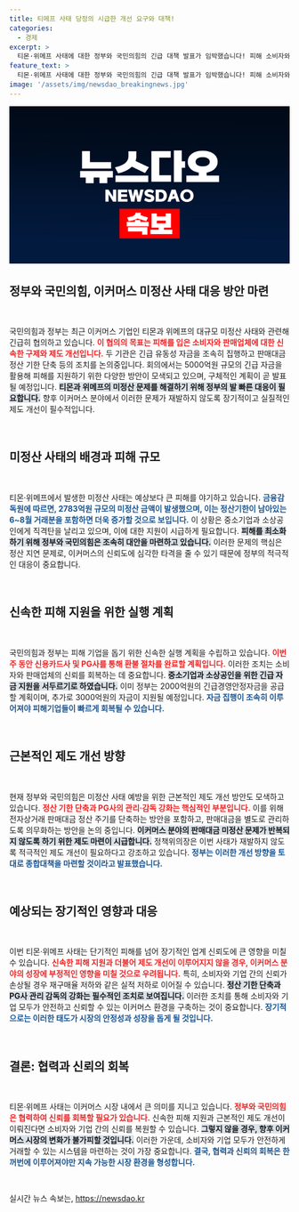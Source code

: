 ```yaml
---
title: 티메프 사태 당정의 시급한 개선 요구와 대책!
categories:
  - 경제
excerpt: >
  티몬·위메프 사태에 대한 정부와 국민의힘의 긴급 대책 발표가 임박했습니다! 피해 소비자와 판매업체를 위한 신속 환불과 5000억 원 규모의 긴급 유동성 지원이 예정되어 있으며, 이커머스 정산 지연 방지 위한 제도 개선도 속도를 내고 있습니다.
feature_text: >
  티몬·위메프 사태에 대한 정부와 국민의힘의 긴급 대책 발표가 임박했습니다! 피해 소비자와 판매업체를 위한 신속 환불과 5000억 원 규모의 긴급 유동성 지원이 예정되어 있으며, 이커머스 정산 지연 방지 위한 제도 개선도 속도를 내고 있습니다.
image: '/assets/img/newsdao_breakingnews.jpg'
---
```


<p><img src="/assets/img/newsdao_breakingnews.jpg" alt="firstkoreanews 속보" /></p>

<h2 data-ke-size="size26">정부와 국민의힘, 이커머스 미정산 사태 대응 방안 마련</h2>

<p data-ke-size="size16">&nbsp;</p>

<p>국민의힘과 정부는 최근 이커머스 기업인 티몬과 위메프의 대규모 미정산 사태와 관련해 긴급히 협의하고 있습니다. <b><span style="color: #ee2323;">이 협의의 목표는 피해를 입은 소비자와 판매업체에 대한 신속한 구제와 제도 개선입니다.</span></b> 두 기관은 긴급 유동성 자금을 조속히 집행하고 판매대금 정산 기한 단축 등의 조치를 논의중입니다. 회의에서는 5000억원 규모의 긴급 자금을 활용해 피해를 지원하기 위한 다양한 방안이 모색되고 있으며, 구체적인 계획이 곧 발표될 예정입니다. <b><span style="background-color: #21538527;">티몬과 위메프의 미정산 문제를 해결하기 위해 정부의 발 빠른 대응이 필요합니다.</span></b> 향후 이커머스 분야에서 이러한 문제가 재발하지 않도록 장기적이고 실질적인 제도 개선이 필수적입니다.</p>

<p data-ke-size="size16">&nbsp;</p>

<h2 data-ke-size="size26">미정산 사태의 배경과 피해 규모</h2>

<p data-ke-size="size16">&nbsp;</p>

<p>티몬·위메프에서 발생한 미정산 사태는 예상보다 큰 피해를 야기하고 있습니다. <b><span style="color: #1a5490;">금융감독원에 따르면, 2783억원 규모의 미정산 금액이 발생했으며, 이는 정산기한이 남아있는 6~8월 거래분을 포함하면 더욱 증가할 것으로 보입니다.</span></b> 이 상황은 중소기업과 소상공인에게 직격탄을 날리고 있으며, 이에 대한 지원이 시급하게 필요합니다. <b><span style="background-color: #21538527;">피해를 최소화하기 위해 정부와 국민의힘은 조속히 대안을 마련하고 있습니다.</span></b> 이러한 문제의 핵심은 정산 지연 문제로, 이커머스의 신뢰도에 심각한 타격을 줄 수 있기 때문에 정부의 적극적인 대응이 중요합니다.</p>

<p data-ke-size="size16">&nbsp;</p>

<h2 data-ke-size="size26">신속한 피해 지원을 위한 실행 계획</h2>

<p data-ke-size="size16">&nbsp;</p>

<p>국민의힘과 정부는 피해 기업을 돕기 위한 신속한 실행 계획을 수립하고 있습니다. <b><span style="color: #ee2323;">이번 주 동안 신용카드사 및 PG사를 통해 환불 절차를 완료할 계획입니다.</span></b> 이러한 조치는 소비자와 판매업체의 신뢰를 회복하는 데 중요합니다. <b><span style="background-color: #21538527;">중소기업과 소상공인을 위한 긴급 자금 지원을 서두르기로 하였습니다.</span></b> 이미 정부는 2000억원의 긴급경영안정자금을 공급할 계획이며, 추가로 3000억원의 자금이 지원될 예정입니다. <b><span style="color: #1a5490;">자금 집행이 조속히 이루어져야 피해기업들이 빠르게 회복될 수 있습니다.</span></b> </p>

<p data-ke-size="size16">&nbsp;</p>

<h2 data-ke-size="size26">근본적인 제도 개선 방향</h2>

<p data-ke-size="size16">&nbsp;</p>

<p>현재 정부와 국민의힘은 미정산 사태 예방을 위한 근본적인 제도 개선 방안도 모색하고 있습니다. <b><span style="color: #ee2323;">정산 기한 단축과 PG사의 관리·감독 강화는 핵심적인 부분입니다.</span></b> 이를 위해 전자상거래 판매대금 정산 주기를 단축하는 방안을 포함하고, 판매대금을 별도로 관리하도록 의무화하는 방안을 논의 중입니다. <b><span style="background-color: #21538527;">이커머스 분야의 판매대금 미정산 문제가 반복되지 않도록 하기 위한 제도 마련이 시급합니다.</span></b> 정책위의장은 이번 사태가 재발하지 않도록 적극적인 제도 개선이 필요하다고 강조하고 있습니다. <b><span style="color: #1a5490;">정부는 이러한 개선 방향을 토대로 종합대책을 마련할 것이라고 발표했습니다.</span></b> </p>

<p data-ke-size="size16">&nbsp;</p>

<h2 data-ke-size="size26">예상되는 장기적인 영향과 대응</h2>

<p data-ke-size="size16">&nbsp;</p>

<p>이번 티몬·위메프 사태는 단기적인 피해를 넘어 장기적인 업계 신뢰도에 큰 영향을 미칠 수 있습니다. <b><span style="color: #ee2323;">신속한 피해 지원과 더불어 제도 개선이 이루어지지 않을 경우, 이커머스 분야의 성장에 부정적인 영향을 미칠 것으로 우려됩니다.</span></b> 특히, 소비자와 기업 간의 신뢰가 손상될 경우 재구매율 저하와 같은 실적 저하로 이어질 수 있습니다. <b><span style="background-color: #21538527;">정산 기한 단축과 PG사 관리 감독의 강화는 필수적인 조치로 보여집니다.</span></b> 이러한 조치를 통해 소비자와 기업 모두가 안전하고 신뢰할 수 있는 이커머스 환경을 구축하는 것이 중요합니다. <b><span style="color: #1a5490;">장기적으로는 이러한 태도가 시장의 안정성과 성장을 돕게 될 것입니다.</span></b> </p>

<p data-ke-size="size16">&nbsp;</p>

<h2 data-ke-size="size26">결론: 협력과 신뢰의 회복</h2>

<p data-ke-size="size16">&nbsp;</p>

<p>티몬·위메프 사태는 이커머스 시장 내에서 큰 의미를 지니고 있습니다. <b><span style="color: #ee2323;">정부와 국민의힘은 협력하여 신뢰를 회복할 필요가 있습니다.</span></b> 신속한 피해 지원과 근본적인 제도 개선이 이뤄진다면 소비자와 기업 간의 신뢰를 복원할 수 있습니다. <b><span style="background-color: #21538527;">그렇지 않을 경우, 향후 이커머스 시장의 변화가 불가피할 것입니다.</span></b> 이러한 가운데, 소비자와 기업 모두가 안전하게 거래할 수 있는 시스템을 마련하는 것이 가장 중요합니다. <b><span style="color: #1a5490;">결국, 협력과 신뢰의 회복은 한꺼번에 이루어져야만 지속 가능한 시장 환경을 형성합니다.</span></b> </p>

<p data-ke-size="size16">&nbsp;</p>
실시간 뉴스 속보는, <a href="https://newsdao.kr" rel="dofollow">https://newsdao.kr</a>


